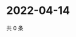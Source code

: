 # 2022-04-14

共 0 条

<!-- BEGIN WEIBO -->
<!-- 最后更新时间 Thu Apr 14 2022 17:16:00 GMT+0800 (China Standard Time) -->

<!-- END WEIBO -->

